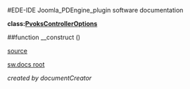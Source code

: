 #EDE-IDE Joomla_PDEngine_plugin
software documentation

**class:[PvoksControllerOptions](../PvoksControllerOptions.md)**



##function __construct () 


[source](../../../admin/controllers/options.php)

[sw.docs root](../)

*created by documentCreator*

